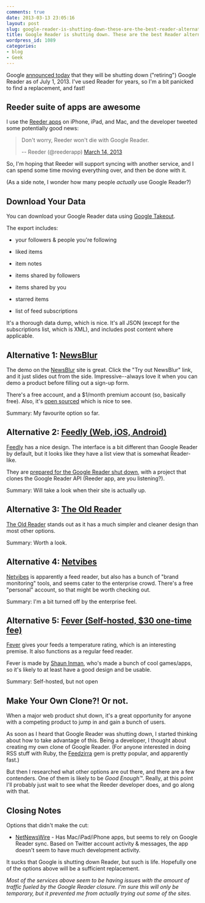 ```yaml
---
comments: true
date: 2013-03-13 23:05:16
layout: post
slug: google-reader-is-shutting-down-these-are-the-best-reader-alternatives
title: Google Reader is shutting down. These are the best Reader alternatives.
wordpress_id: 1089
categories:
- blog
- Geek
---
```


Google [announced today](http://googleblog.blogspot.ca/2013/03/a-second-spring-of-cleaning.html) that they will be shutting down ("retiring") Google Reader as of July 1, 2013. I've used Reader for years, so I'm a bit panicked to find a replacement, and fast!





## Reeder suite of apps are awesome





I use the [Reeder apps](http://reederapp.com/) on iPhone, iPad, and Mac, and the developer tweeted some potentially good news:





> Don't worry, Reeder won't die with Google Reader.
> 
> -- Reeder (@reederapp) [March 14, 2013](https://twitter.com/reederapp/status/311995748482945025)







So, I'm hoping that Reeder will support syncing with another service, and I can spend some time moving everything over, and then be done with it.





(As a side note, I wonder how many people _actually_ use Google Reader?)





## Download Your Data





You can download your Google Reader data using [Google Takeout](http://www.dataliberation.org/google/reader).





The export includes:







  * your followers & people you're following


  * liked items


  * item notes


  * items shared by followers


  * items shared by you


  * starred items


  * list of feed subscriptions





It's a thorough data dump, which is nice. It's all JSON (except for the subscriptions list, which is XML), and includes post content where applicable.





## Alternative 1: [NewsBlur](http://www.newsblur.com/)





The demo on the [NewsBlur](http://www.newsblur.com/) site is great. Click the "Try out NewsBlur" link, and it just slides out from the side. Impressive--always love it when you can demo a product before filling out a sign-up form.





There's a free account, and a $1/month premium account (so, basically free). Also, it's [open sourced](https://github.com/samuelclay/NewsBlur) which is nice to see.





Summary: My favourite option so far.





## Alternative 2: [Feedly (Web, iOS, Android)](http://feedly.com/)





[Feedly](http://feedly.com/) has a nice design. The interface is a bit different than Google Reader by default, but it looks like they have a list view that is somewhat Reader-like.





They are [prepared for the Google Reader shut down](http://blog.feedly.com/2013/03/14/google-reader/), with a project that clones the Google Reader API (Reeder app, are you listening?).





Summary: Will take a look when their site is actually up.





## Alternative 3: [The Old Reader](http://theoldreader.com/)





[The Old Reader](http://theoldreader.com/) stands out as it has a much simpler and cleaner design than most other options.





Summary: Worth a look.





## Alternative 4: [Netvibes](http://www.netvibes.com/en)





[Netvibes](http://www.netvibes.com/en) is apparently a feed reader, but also has a bunch of "brand monitoring" tools, and seems cater to the enterprise crowd. There's a free "personal" account, so that might be worth checking out.





Summary: I'm a bit turned off by the enterprise feel.





## Alternative 5: [Fever (Self-hosted, $30 one-time fee)](www.feedafever.com/)





[Fever](www.feedafever.com/) gives your feeds a temperature rating, which is an interesting premise. It also functions as a regular feed reader.





Fever is made by [Shaun Inman](http://shauninman.com/pendium/), who's made a bunch of cool games/apps, so it's likely to at least have a good design and be usable.





Summary: Self-hosted, but not open





## Make Your Own Clone?! Or not.





When a major web product shut down, it's a great opportunity for anyone with a competing product to jump in and gain a bunch of users.





As soon as I heard that Google Reader was shutting down, I started thinking about how to take advantage of this. Being a developer, I thought about creating my own clone of Google Reader. (For anyone interested in doing RSS stuff with Ruby, the [Feedzirra](https://github.com/pauldix/feedzirra) gem is pretty popular, and apparently fast.)





But then I researched what other options are out there, and there are a few contenders. One of them is likely to be _Good Enough™_. Really, at this point I'll probably just wait to see what the Reeder developer does, and go along with that.





## Closing Notes





Options that didn't make the cut:







  * [NetNewsWire](http://netnewswireapp.com/) - Has Mac/iPad/iPhone apps, but seems to rely on Google Reader sync. Based on Twitter account activity & messages, the app doesn't seem to have much development activity. 





It sucks that Google is shutting down Reader, but such is life. Hopefully one of the options above will be a sufficient replacement.





_Most of the services above seem to be having issues with the amount of traffic fueled by the Google Reader closure. I'm sure this will only be temporary, but it prevented me from actually trying out some of the sites._



